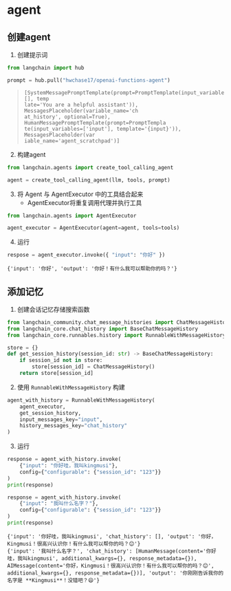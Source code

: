 # agent

## 创建agent

1. 创建提示词

```python
from langchain import hub

prompt = hub.pull("hwchase17/openai-functions-agent")
```

> ```
> [SystemMessagePromptTemplate(prompt=PromptTemplate(input_variables=[], temp
> late='You are a helpful assistant')), MessagesPlaceholder(variable_name='ch
> at_history', optional=True), HumanMessagePromptTemplate(prompt=PromptTempla
> te(input_variables=['input'], template='{input}')), MessagesPlaceholder(var
> iable_name='agent_scratchpad')]
> ```

2. 构建agent

```python
from langchain.agents import create_tool_calling_agent

agent = create_tool_calling_agent(llm, tools, prompt)
```

3. 将 Agent 与 AgentExecutor 中的工具结合起来
   - AgentExecutor将重复调用代理并执行工具

```python
from langchain.agents import AgentExecutor

agent_executor = AgentExecutor(agent=agent, tools=tools)
```

4. 运行

```python
respose = agent_executor.invoke({ "input": "你好" })
```

```
{'input': '你好', 'output': '你好！有什么我可以帮助你的吗？'}
```

## 添加记忆

1. 创建会话记忆存储搜索函数

```python
from langchain_community.chat_message_histories import ChatMessageHistory
from langchain_core.chat_history import BaseChatMessageHistory
from langchain_core.runnables.history import RunnableWithMessageHistory

store = {}
def get_session_history(session_id: str) -> BaseChatMessageHistory:
 	if session_id not in store:
 		store[session_id] = ChatMessageHistory()
 	return store[session_id]
```

2. 使用 `RunnableWithMessageHistory` 构建

```python
agent_with_history = RunnableWithMessageHistory(
    agent_executor,
    get_session_history,
    input_messages_key="input",
    history_messages_key="chat_history"
)
```

3. 运行

```python
response = agent_with_history.invoke(
    {"input": "你好哇，我叫kingmusi"},
    config={"configurable": {"session_id": "123"}}
)
print(response)

response = agent_with_history.invoke(
    {"input": "我叫什么名字？"},
    config={"configurable": {"session_id": "123"}}
)
print(response)
```

```
{'input': '你好哇，我叫kingmusi', 'chat_history': [], 'output': '你好，Kingmusi！很高兴认识你！有什么我可以帮你的吗？😊'}
{'input': '我叫什么名字？', 'chat_history': [HumanMessage(content='你好哇，我叫kingmusi', additional_kwargs={}, response_metadata={}), AIMessage(content='你好，Kingmusi！很高兴认识你！有什么我可以帮你的吗？😊', additional_kwargs={}, response_metadata={})], 'output': '你刚刚告诉我你的名字是 **Kingmusi**！没错吧？😄'}
```

